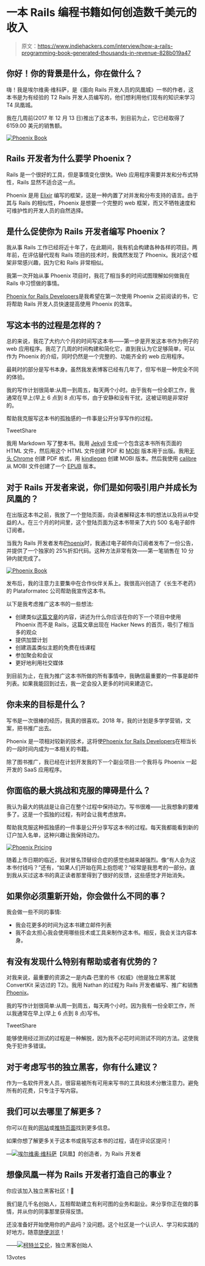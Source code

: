 # 一本 Rails 编程书籍如何创造数千美元的收入

> 原文：<https://www.indiehackers.com/interview/how-a-rails-programming-book-generated-thousands-in-revenue-828b019a47>

## 你好！你的背景是什么，你在做什么？

嗨！我是埃尔维奥·维科萨，是《面向 Rails 开发人员的凤凰城》一书的作者，这本书是为有经验的 T2 Rails 开发人员编写的，他们想利用他们现有的知识来学习 T4 凤凰城。

我在几周前(2017 年 12 月 13 日)推出了这本书，到目前为止，它已经取得了 6159.00 美元的销售额。

[![Phoenix Book](img/fb6c7d5a9c95abf6a37b42f4a252dbf6.png)](http://www.phoenixforrailsdevelopers.com) 

## Rails 开发者为什么要学 Phoenix？

Rails 是一个很好的工具，但是事情变化很快。Web 应用程序需要并发和分布式特性，Rails 显然不适合这一点。

Phoenix 是用 [Elixir](http://elixir-lang.github.io/) 编写的框架，这是一种内置了对并发和分布支持的语言。由于其与 Rails 的相似性，Phoenix 是想要一个完整的 web 框架，而又不牺牲速度和可维护性的开发人员的自然选择。

## 是什么促使你为 Rails 开发者编写 Phoenix？

我从事 Rails 工作已经将近十年了，在此期间，我有机会构建各种各样的项目。两年前，在评估替代现有 Rails 项目的技术时，我偶然发现了 Phoenix。我对这个框架非常感兴趣，因为它和 Rails 非常相似。

我第一次开始从事 Phoenix 项目时，我花了相当多的时间试图理解如何做我在 Rails 中习惯做的事情。

[Phoenix for Rails Developers](http://www.phoenixforrailsdevelopers.com)是我希望在第一次使用 Phoenix 之前阅读的书，它将帮助 Rails 开发人员快速提高使用 Phoenix 的效率。

## 写这本书的过程是怎样的？

总的来说，我花了大约六个月的时间写这本书——第一步是开发这本书作为例子的 web 应用程序。我花了几周的时间构建和简化它，直到我认为它足够简单，可以作为 Phoenix 的介绍，同时仍然是一个完整的、功能齐全的 web 应用程序。

最耗时的部分是写书本身。虽然我发表博客已经有几年了，但写书是一种完全不同的体验。

我的写作计划很简单:从周一到周五，每天两个小时。由于我有一份全职工作，我通常在早上(早上 6 点到 8 点)写书，由于安静和没有干扰，这被证明是非常好的。

帮助我克服写这本书的孤独感的一件事是公开分享写作的过程。

TweetShare

我用 Markdown 写了整本书。我用 [Jekyll](https://jekyllrb.com) 生成一个包含这本书所有页面的 HTML 文件，然后用这个 HTML 文件创建 PDF 和 [MOBI](https://en.wikipedia.org/wiki/Mobipocket) 版本用于出版。我用[无头 Chrome](https://developers.google.com/web/updates/2017/04/headless-chrome) 创建 PDF 格式，用 [kindlegen](https://www.amazon.com/gp/feature.html?docId=1000765211) 创建 MOBI 版本。然后我使用 [calibre](https://calibre-ebook.com) 从 MOBI 文件创建了一个 [EPUB](https://en.wikipedia.org/wiki/EPUB) 版本。

## 对于 Rails 开发者来说，你们是如何吸引用户并成长为凤凰的？

在出版这本书之前，我放了一个登陆页面，向读者解释这本书的想法以及将从中受益的人。在三个月的时间里，这个登陆页面为这本书带来了大约 500 名电子邮件订阅者。

当我为 Rails 开发者发布[Phoenix](http://www.phoenixforrailsdevelopers.com)时，我通过电子邮件向订阅者发布了一份公告，并提供了一个独家的 25%折扣代码。这种方法非常有效——第一笔销售在 10 分钟内就完成了。

[![Phoenix Book](img/6c812b298ab0015f88f0d272762c3fa7.png)](http://www.phoenixforrailsdevelopers.com) 

发布后，我的注意力主要集中在合作伙伴关系上。我很高兴创造了《长生不老药》的 Plataformatec 公司帮助我宣传这本书。

以下是我考虑推广这本书的一些想法:

*   创建类似[这篇文章](https://medium.com/@elviovicosa/5-reasons-you-should-use-phoenix-instead-of-rails-in-your-next-project-504b4d83c48e)的内容，讲述为什么你应该在你的下一个项目中使用 Phoenix 而不是 Rails，这篇文章出现在 Hacker News 的首页，吸引了相当多的观众
*   提供加盟计划
*   创建涵盖类似主题的免费在线课程
*   参加聚会和会议
*   更好地利用社交媒体

到目前为止，在我为推广这本书所做的所有事情中，我确信最重要的一件事是邮件列表。如果我能回到过去，我一定会投入更多的时间来建造它。

## 你未来的目标是什么？

写书是一次很棒的经历，我真的很喜欢。2018 年，我的计划是多学学营销，文案，把书推广出去。

Phoenix 是一项相对较新的技术，这将使[Phoenix for Rails Developers](http://www.phoenixforrailsdevelopers.com)在相当长的一段时间内成为一本相关的书籍。

除了图书推广，我已经在计划开发我的下一个副业项目:一个我将与 Phoenix 一起开发的 SaaS 应用程序。

## 你面临的最大挑战和克服的障碍是什么？

我认为最大的挑战是让自己在整个过程中保持动力。写书很难——比我想象的要难多了。这是一个孤独的过程，有时会让我考虑放弃。

帮助我克服这种孤独感的一件事是公开分享写这本书的过程。每天我都能看到新的订户加入名单，这种兴趣让我保持动力。

[![Phoenix Pricing](img/7b22782d0bc02c94ec3918faddf9bfa6.png)](http://www.phoenixforrailsdevelopers.com) 

随着上市日期的临近，我对冒名顶替综合症的感觉也越来越强烈。像“有人会为这本书付钱吗？”还有，“如果人们开始在网上抱怨呢？”经常是我思考的一部分。直到我从买过这本书的真正读者那里得到了很好的反馈，这些感觉才开始消失。

## 如果你必须重新开始，你会做什么不同的事？

我会做一些不同的事情:

*   我会花更多的时间为这本书建立邮件列表
*   我不会太担心我会使用哪些技术或工具来制作这本书。相反，我会关注内容本身。

## 有没有发现什么特别有帮助或者有优势的？

对我来说，最重要的资源之一是内森·巴里的书《权威》(他是独立黑客就 ConvertKit 采访过的 T2)。我用 Nathan 的过程为 Rails 开发者编写、推广和销售[Phoenix](http://www.phoenixforrailsdevelopers.com)。

我的写作计划很简单:从周一到周五，每天两个小时。因为我有一份全职工作，所以我通常在早上(早上 6 点到 8 点)写书。

TweetShare

能够使用经过测试的过程是一种解脱，因为我不必花时间测试不同的方法。这使我免于犯许多错误。

## 对于考虑写书的独立黑客，你有什么建议？

作为一名软件开发人员，很容易被所有可用来写书的工具和技术分散注意力。避免所有的花费，只专注于写内容。

## 我们可以去哪里了解更多？

你可以在我的[网站](http://www.elviovicosa.com)或[推特页面](https://www.twitter.com/elviovicosa)找到更多信息。

如果你想了解更多关于这本书或我写这本书的过程，请在评论区提问！

—[<picture id="ember8043819" class="user-avatar ember-view user-link__avatar">![](img/82bd3bb4769a3aa1cd13889ee7c0fa91.png)</picture>埃尔维奥·维科萨](/elvio?id=h2y8P5X0ItRw6SmWaWYMso0rSAB3)【凤凰】的创造者，为 Rails 开发者

## 想像凤凰一样为 Rails 开发者打造自己的事业？

你应该加入独立黑客社区！🤗

我们是几千名创始人，互相帮助建立有利可图的业务和副业。来分享你正在做的事情，并从你的同事那里获得反馈。

还没准备好开始使用你的产品吗？没问题。这个社区是一个认识人、学习和实践的好地方。随意[随便浏览](/)！

——[<picture id="ember8043824" class="user-avatar ember-view user-link__avatar">![](img/82bd3bb4769a3aa1cd13889ee7c0fa91.png)</picture>柯特兰艾伦](/csallen?id=ibTLPyjwVebnZjMGKvz6ztarnuV2)，独立黑客创始人

13votes